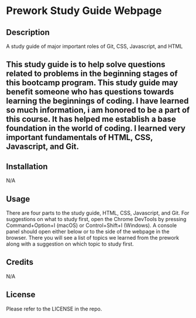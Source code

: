 # Prework Study Guide Webpage

## Description

A study guide of major important roles of Git, CSS, Javascript, and HTML

## This study guide is to help solve questions related to problems in the beginning stages of this bootcamp program. This study guide may benefit someone who has questions towards learning the beginnings of coding. I have learned so much information, i am honored to be a part of this course. It has helped me establish a base foundation in the world of coding. I learned very important fundamentals of HTML, CSS, Javascript, and Git. 

## Installation

N/A

## Usage

There are four parts to the study guide, HTML, CSS, Javascript, and Git. For suggestions on what to study first, open the Chrome DevTools by pressing Command+Option+I (macOS) or Control+Shift+I (Windows). A console panel should open either below or to the side of the webpage in the browser. There you will see a list of topics we learned from the prework along with a suggestion on which topic to study first.

## Credits

N/A

## License

Please refer to the LICENSE in the repo.
